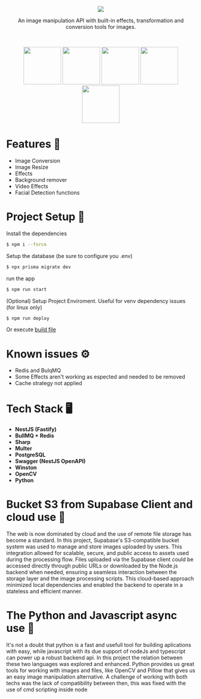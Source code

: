 <p align="center" text-align="center"><img src="https://github.com/user-attachments/assets/1c239555-822d-45ea-9b1f-87e5885c6b55"/></p>
<p align="center" text-align="center">An image manipulation API with built-in effects, transformation and <br> conversion tools for images.</p> <br>






<p align="center">
  <img src="https://github.com/user-attachments/assets/cf7d97b0-33da-40c7-aad0-80aa932ddc2c" width="100"> 
  <img src="https://github.com/user-attachments/assets/b38fc8b8-829c-458f-b248-3a7ccd24e2a7" width="100"> 
  <img src="https://cdn-icons-png.flaticon.com/256/5968/5968381.png" width="100">    
  <img src="https://github.com/user-attachments/assets/b38fc8b8-829c-458f-b248-3a7ccd24e2a7" width="100"> 
  <img src="https://cdn.iconscout.com/icon/free/png-256/free-python-logo-icon-download-in-svg-png-gif-file-formats--technology-social-media-vol-5-pack-logos-icons-2945099.png?f=webp&w=256" width="100">
</p>



# Features 💫

- Image Conversion
- Image Resize
- Effects
- Background remover
- Vídeo Effects
- Facial Detection functions

# Project Setup 🚀


Install the dependencies 
```bash
$ npm i --force
```

Setup the database (be sure to configure you .env)
```bash 
$ npx prisma migrate dev
```

run the app
```bash 
$ npm run start
```

(Optional) Setup Project Enviroment. Useful for venv dependency issues (for linux only)
```bash
$ npm run deploy
```

Or execute [build file](buid.sh)

# Known issues ⚙️

- Redis and BulqMQ
- Some Effects aren't working as espected and needed to be removed
- Cache strategy not applied

# Tech Stack 🖥️

- **NestJS (Fastify)**
- **BullMQ + Redis**
- **Sharp** 
- **Multer**
- **PostgreSQL** 
- **Swagger (NestJS OpenAPI)**
- **Winston**
- **OpenCV**
- **Python**

# Bucket S3 from Supabase Client and cloud use 🔎
The web is now dominated by cloud and the use of remote file storage has become a standard. In this project, Supabase's S3-compatible bucket system was used to manage and store images uploaded by users. This integration allowed for scalable, secure, and public access to assets used during the processing flow. Files uploaded via the Supabase client could be accessed directly through public URLs or downloaded by the Node.js backend when needed, ensuring a seamless interaction between the storage layer and the image processing scripts. This cloud-based approach minimized local dependencies and enabled the backend to operate in a stateless and efficient manner.

# The Python and Javascript async use 🔎

It's not a doubt that python is a fast and usefull tool for building aplications with easy, while javascript with its due support of nodeJs and typescript can power up a robust backend api. In this project the relation between these two languages was explored and enhanced. Python provides us great tools for working with images and files, like OpenCV and Pillow that gives us an easy image manipulation alternative. 
A challenge of working with both techs was the lack of compatibility between then, this was fixed with the use of cmd scripting inside node
